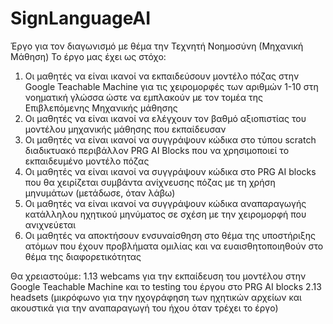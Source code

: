 # SignLanguageAI
Έργο για τον διαγωνισμό με θέμα την Τεχνητή Νοημοσύνη (Μηχανική Μάθηση)
Το έργο μας έχει ως στόχο:
1. Οι μαθητές να είναι ικανοί να εκπαιδεύσουν μοντέλο πόζας στην Google Teachable Machine για τις χειρομορφές των αριθμών 1-10 στη νοηματική γλώσσα ώστε να εμπλακούν με τον τομέα της Επιβλεπόμενης Μηχανικής μάθησης
2. Οι μαθητές να είναι ικανοί να ελέγχουν τον βαθμό αξιοπιστίας του μοντέλου μηχανικής μάθησης που εκπαίδευσαν
3. Οι μαθητές να είναι ικανοί να συγγράψουν κώδικα στο τύπου scratch διαδικτυακό περιβάλλον PRG AI Blocks που να χρησιμοποιεί το εκπαιδευμένο μοντέλο πόζας
4. Οι μαθητές να είναι ικανοί να συγγράψουν κώδικα στο PRG AI blocks που θα χειρίζεται συμβάντα ανίχνευσης πόζας με τη χρήση μηνυμάτων (μετάδωσε, όταν λάβω)
5. Οι μαθητές να είναι ικανοί να συγγράψουν κώδικα αναπαραγωγής κατάλληλου ηχητικού μηνύματος σε σχέση με την χειρομορφή που ανιχνεύεται
6. Οι μαθητές να αποκτήσουν ενσυναίσθηση στο θέμα της υποστήριξης ατόμων που έχουν προβλήματα ομιλίας και να ευαισθητοποιηθούν στο θέμα της διαφορετικότητας

Θα χρειαστούμε:
1.13 webcams για την εκπαίδευση του μοντέλου στην Google Teachable Machine και το testing του έργου στο PRG AI blocks
2.13 headsets (μικρόφωνο για την ηχογράφηση των ηχητικών αρχείων και ακουστικά για την αναπαραγωγή του ήχου όταν τρέχει το έργο)
